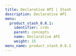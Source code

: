 ```yaml
---
title: Declarative API | Stash
description: Declarative API
menu:
  product_stash_0.8.1:
    identifier: crds
    parent: concepts
    name: Declarative API
    weight: 15
menu_name: product_stash_0.8.1
---
```


